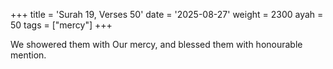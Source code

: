 +++
title = 'Surah 19, Verses 50'
date = '2025-08-27'
weight = 2300
ayah = 50
tags = ["mercy"]
+++

We showered them with Our mercy, and blessed them with honourable mention. 